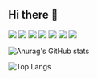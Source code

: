 ## Hi there 👋



<img src="https://img.shields.io/badge/python-3776AB?style=plastic&logo=Python&logoColor=white">
<img src="https://img.shields.io/badge/pytorch-EE4C2C?style=plastic&logo=pytorch&logoColor=white">
<img src="https://img.shields.io/badge/keras-D00000?style=plastic&logo=keras&logoColor=white">
<img src="https://img.shields.io/badge/git-F05032?style=plastic&logo=git&logoColor=white">
<img src="https://img.shields.io/badge/github-181717?style=plastic&logo=github&logoColor=white">
<img src="https://img.shields.io/badge/langchain-1C3C3C?style=plastic&logo=langchain&logoColor=white">
<img src="https://img.shields.io/badge/pycharm-000000?style=plastic&logo=pycharm&logoColor=white">





![Anurag's GitHub stats](https://github-readme-stats.vercel.app/api?username=0like2&show_icons=true&theme=tokyonight)


![Top Langs](https://github-readme-stats.vercel.app/api/top-langs/?username=0like2&layout=compact&theme=tokyonight)


<!--
**0like2/0like2** is a ✨ _special_ ✨ repository because its `README.md` (this file) appears on your GitHub profile.

Here are some ideas to get you started:

- 🔭 I’m currently working on ...
- 🌱 I’m currently learning ...
- 👯 I’m looking to collaborate on ...
- 🤔 I’m looking for help with ...
- 💬 Ask me about ...
- 📫 How to reach me: ...
- 😄 Pronouns: ...
- ⚡ Fun fact: ...
-->

